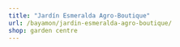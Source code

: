 ```yaml
---
title: "Jardín Esmeralda Agro-Boutique"
url: /bayamon/jardin-esmeralda-agro-boutique/
shop: garden centre
---
```

